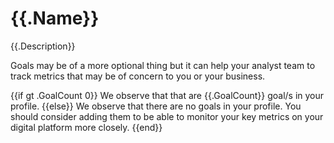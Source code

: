 # {{.Name}}

{{.Description}}

Goals may be of a more optional thing but it can help your analyst team to track metrics that may be of concern to you or your business.

{{if gt .GoalCount 0}} We observe that that are {{.GoalCount}} goal/s in your profile.
{{else}}
We observe that there are no goals in your profile. You should consider adding them to be able to monitor your key metrics on your digital platform more closely.
{{end}}

<div style="page-break-after: always;"></div>
